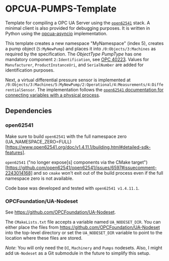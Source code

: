 # OPCUA-PUMPS-Template

Template for compiling a OPC UA Server using the [`open62541`](https://www.open62541.org/) stack. 
A minimal client is also provided for debugging purposes. 
It is written in Python using the [opcua-asyncio](https://github.com/FreeOpcUa/opcua-asyncio) implementation. 

This template creates a new namespace "MyNamespace" (index 5), creates a pump object (`5:MyNewPump`) and places it into `/0:Objects/3:Machines` as required by the specification. 
The *ObjectType* *PumpType* has one mandatory component `2:Identification`, see [OPC 40223](https://reference.opcfoundation.org/Pumps/v100/docs/7.1). 
Values for `Manufacturer`, `ProductInstanceUri`, and `SerialNumber` are added for identification purposes. 

Next, a virtual differential pressure sensor is implemented at `/0:Objects/3:Machines/5:MyNewPump/2:Operational/4:Measurements/4:DifferentialSensor`. 
The implementation follows the [`open62541` documentation for connecting variables with a physical process](https://www.open62541.org/doc/v1.4.11.1/tutorial_server_datasource.html). 

## Dependencies

### open62541

Make sure to build `open62541` with the full namespace zero (UA_NAMESPACE_ZERO=FULL)[https://www.open62541.org/doc/v1.4.11.1/building.html#detailed-sdk-features]. 

`open62541` ("no longer expose[s] components via the CMake target")[https://github.com/open62541/open62541/issues/6597#issuecomment-2243014168] and so `cmake` won't exit out of the build process even if the full namespace zero is not available. 

Code base was developed and tested with `open62541 v1.4.11.1`.

### OPCFoundation/UA-Nodeset 

See https://github.com/OPCFoundation/UA-Nodeset. 

The `CMakeLists.txt` file accepts a variable named `UA_NODESET_DIR`.
You can either place the files from https://github.com/OPCFoundation/UA-Nodeset into the top-level directory or set the `UA_NODESET_DIR` variable to point to the location where these files are stored. 

*Note*: You will only need the `DI`, `Machinery` and `Pumps` nodesets. Also, I might add `UA-Nodeset` as a Git submodule in the future to simplify this setup. 